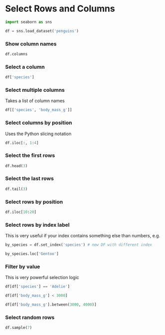 
# Select Rows and Columns

```python
import seaborn as sns

df = sns.load_dataset('penguins')
```

### Show column names

```python
df.columns
```

### Select a column

```python
df['species']
```

### Select multiple columns

Takes a list of column names

```python
df[['species', 'body_mass_g']]
```

### Select columns by position

Uses the Python slicing notation

```python
df.iloc[:, 1:4]
```

### Select the first rows

```python
df.head(3)
```

### Select the last rows

```python
df.tail(3)
```

### Select rows by position

```python
df.iloc[10:20]
```

### Select rows by index label

This is very useful if your index contains something else than numbers, e.g.

```python
by_species = df.set_index('species') # new DF with different index

by_species.loc['Gentoo']
```

### Filter by value

This is very powerful selection logic

```python
df[df['species'] == 'Adelie']

df[df['body_mass_g'] < 3000]

df[df['body_mass_g'].between(3000, 4000)]
```

### Select random rows

```python
df.sample(7)
```
